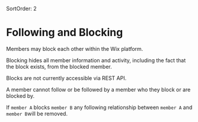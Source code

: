 SortOrder: 2
# Following and Blocking

Members may block each other within the Wix platform.

Blocking hides all member information and activity, including the fact that the block exists, from the blocked member.

Blocks are not currently accessible via REST API.

A member cannot follow or be followed by a member who they block or are blocked by.

If `member A` blocks `member B` any following relationship between `member A` and `member B`will be removed.
